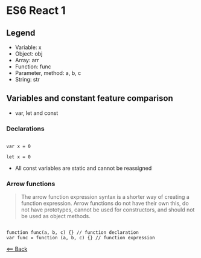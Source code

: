 # ES6 React 1
<!-- https://www.taniarascia.com/es6-syntax-and-feature-overview/ -->

## Legend
- Variable: x
- Object: obj
- Array: arr
- Function: func
- Parameter, method: a, b, c
- String: str

## Variables and constant feature comparison
- var, let and const

### Declarations

```

var x = 0

let x = 0

```

- All const variables are static and cannot be reassigned

### Arrow functions
> The arrow function expression syntax is a shorter way of creating a function expression. Arrow functions do not have their own this, do not have prototypes, cannot be used for constructors, and should not be used as object methods.

```

function func(a, b, c) {} // function declaration
var func = function (a, b, c) {} // function expression

```




[<== Back](README.md)